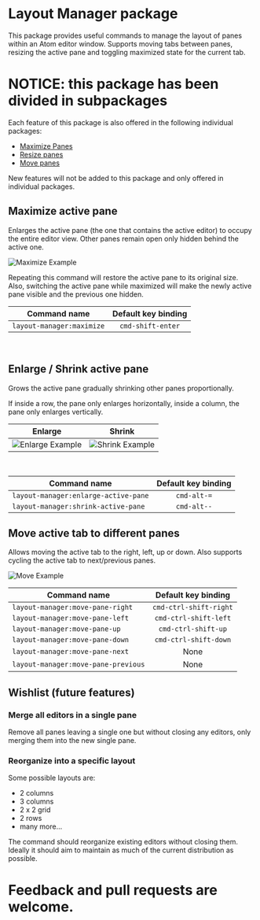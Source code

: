 # Layout Manager package

This package provides useful commands to manage the layout of panes within
an Atom editor window. Supports moving tabs between panes, resizing the active
pane and toggling maximized state for the current tab.

# NOTICE: this package has been divided in subpackages

Each feature of this package is also offered in the following individual
packages:

- [Maximize Panes](https://atom.io/packages/maximize-panes)
- [Resize panes](https://atom.io/packages/resize-panes)
- [Move panes](https://atom.io/packages/move-panes)

New features will not be added to this package and only offered in individual
packages.

## Maximize active pane
Enlarges the active pane (the one that contains the active editor) to occupy
the entire editor view. Other panes remain open only hidden behind the active
one.

![Maximize Example](https://raw.githubusercontent.com/santip/layout-manager/master/examples/maximize.gif)

Repeating this command will restore the active pane to its original size.
Also, switching the active pane while maximized will make the newly active pane
visible and the previous one hidden.

| Command name        | Default key binding           |
| ------------- |:-------------:|
| `layout-manager:maximize`      | `cmd-shift-enter` |

&nbsp;

## Enlarge / Shrink active pane

Grows the active pane gradually shrinking other panes proportionally.

If inside a row, the pane only enlarges horizontally, inside a column, the pane only enlarges vertically.

| Enlarge | Shrink |
| ---- | --- |
| ![Enlarge Example](https://raw.githubusercontent.com/santip/layout-manager/master/examples/enlarge.gif) | ![Shrink Example](https://raw.githubusercontent.com/santip/layout-manager/master/examples/shrink.gif) |

&nbsp;

| Command name        | Default key binding           |
| ------------- |:-------------:|
| `layout-manager:enlarge-active-pane`      | `cmd-alt-=` |
| `layout-manager:shrink-active-pane`      | `cmd-alt--` |

## Move active tab to different panes

Allows moving the active tab to the right, left, up or down. Also supports
cycling the active tab to next/previous panes.

![Move Example](https://raw.githubusercontent.com/santip/layout-manager/master/examples/move-panes.gif)

| Command name                        | Default key binding    |
| ----------------------------------- |:----------------------:|
| `layout-manager:move-pane-right`    | `cmd-ctrl-shift-right` |
| `layout-manager:move-pane-left`     | `cmd-ctrl-shift-left`  |
| `layout-manager:move-pane-up`       | `cmd-ctrl-shift-up`    |
| `layout-manager:move-pane-down`     | `cmd-ctrl-shift-down`  |
| `layout-manager:move-pane-next`     | None                   |
| `layout-manager:move-pane-previous` | None                   |

## Wishlist (future features)

### Merge all editors in a single pane

Remove all panes leaving a single one but without closing any editors, only
merging them into the new single pane.

### Reorganize into a specific layout

Some possible layouts are:
- 2 columns
- 3 columns
- 2 x 2 grid
- 2 rows
- many more...

The command should reorganize existing editors without closing them. Ideally
it should aim to maintain as much of the current distribution as possible.

# Feedback and pull requests are welcome.
